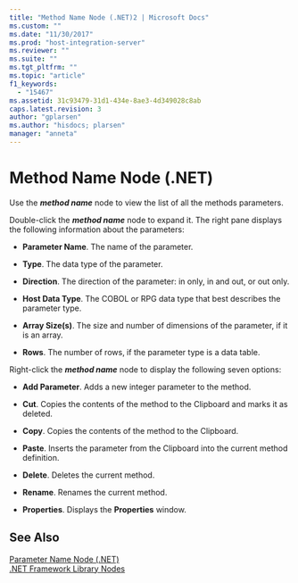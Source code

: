 ```yaml
---
title: "Method Name Node (.NET)2 | Microsoft Docs"
ms.custom: ""
ms.date: "11/30/2017"
ms.prod: "host-integration-server"
ms.reviewer: ""
ms.suite: ""
ms.tgt_pltfrm: ""
ms.topic: "article"
f1_keywords: 
  - "15467"
ms.assetid: 31c93479-31d1-434e-8ae3-4d349028c8ab
caps.latest.revision: 3
author: "gplarsen"
ms.author: "hisdocs; plarsen"
manager: "anneta"
---
```

# Method Name Node (.NET)
Use the ***method name*** node to view the list of all the methods parameters.  
  
 Double-click the ***method name*** node to expand it. The right pane displays the following information about the parameters:  
  
-   **Parameter Name**. The name of the parameter.  
  
-   **Type**. The data type of the parameter.  
  
-   **Direction**. The direction of the parameter: in only, in and out, or out only.  
  
-   **Host Data Type**. The COBOL or RPG data type that best describes the parameter type.  
  
-   **Array Size(s)**. The size and number of dimensions of the parameter, if it is an array.  
  
-   **Rows**. The number of rows, if the parameter type is a data table.  
  
 Right-click the ***method name*** node to display the following seven options:  
  
-   **Add Parameter**. Adds a new integer parameter to the method.  
  
-   **Cut**. Copies the contents of the method to the Clipboard and marks it as deleted.  
  
-   **Copy**. Copies the contents of the method to the Clipboard.  
  
-   **Paste**. Inserts the parameter from the Clipboard into the current method definition.  
  
-   **Delete**. Deletes the current method.  
  
-   **Rename**. Renames the current method.  
  
-   **Properties**. Displays the **Properties** window.  
  
## See Also  
 [Parameter Name Node (.NET)](../core/parameter-name-node-net-1.md)   
 [.NET Framework Library Nodes](../core/net-framework-library-nodes2.md)